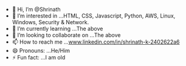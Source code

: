 - 👋 Hi, I’m @Shrinath
- 👀 I’m interested in ...HTML, CSS, Javascript, Python, AWS, Linux, Windows, Security & Network.
- 🌱 I’m currently learning ...The above
- 💞️ I’m looking to collaborate on ...The above
- 📫 How to reach me ...www.linkedin.com/in/shrinath-k-2402622a6
- 😄 Pronouns: ...He/Him
- ⚡ Fun fact: ...I am old

<!---
shrinath82/shrinath82 is a ✨ special ✨ repository because its `README.md` (this file) appears on your GitHub profile.
You can click the Preview link to take a look at your changes.
--->
